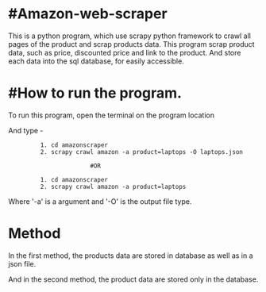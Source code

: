 # #Amazon-web-scraper
This is a python program, which use scrapy python framework to crawl all pages of the product and scrap products data.
This program scrap product data, such as price, discounted price and link to the product.
And store each data into the sql database, for easily accessible.

# #How to run the program.
To run this program, open the terminal on the program location


And type -  

                            
                      
             1. cd amazonscraper
             2. scrapy crawl amazon -a product=laptops -O laptops.json
                           
                           #OR
                           
             1. cd amazonscraper
             2. scrapy crawl amazon -a product=laptops
            
Where '-a' is a argument and '-O' is the output file type.

# Method
In the first method, the products data are stored in database as well as in a json file.


And in the second method, the product data are stored only in the database.
